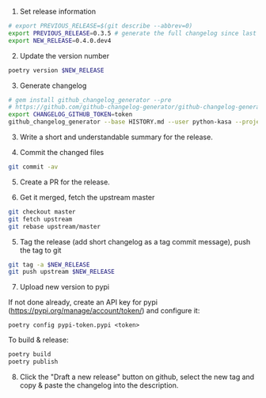 1. Set release information

```bash
# export PREVIOUS_RELEASE=$(git describe --abbrev=0)
export PREVIOUS_RELEASE=0.3.5 # generate the full changelog since last pyhs100 release
export NEW_RELEASE=0.4.0.dev4
```

2. Update the version number

```bash
poetry version $NEW_RELEASE
```

3. Generate changelog

```bash
# gem install github_changelog_generator --pre
# https://github.com/github-changelog-generator/github-changelog-generator#github-token
export CHANGELOG_GITHUB_TOKEN=token
github_changelog_generator --base HISTORY.md --user python-kasa --project python-kasa --since-tag $PREVIOUS_RELEASE --future-release $NEW_RELEASE -o CHANGELOG.md
```

3. Write a short and understandable summary for the release.

4. Commit the changed files

```bash
git commit -av
```

5. Create a PR for the release.

6. Get it merged, fetch the upstream master

```bash
git checkout master
git fetch upstream
git rebase upstream/master
```

5. Tag the release (add short changelog as a tag commit message), push the tag to git

```bash
git tag -a $NEW_RELEASE
git push upstream $NEW_RELEASE
```

7. Upload new version to pypi

If not done already, create an API key for pypi (https://pypi.org/manage/account/token/) and configure it:
```
poetry config pypi-token.pypi <token>
```

To build & release:

```bash
poetry build
poetry publish
```

8. Click the "Draft a new release" button on github, select the new tag and copy & paste the changelog into the description.
